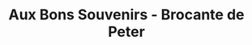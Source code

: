 ---
title: "Aux Bons Souvenirs - Brocante de Peter"
url: /saint-gerand-le-puy/aux-bons-souvenirs-brocante-de-peter/
shop: Antiquitäten
---
